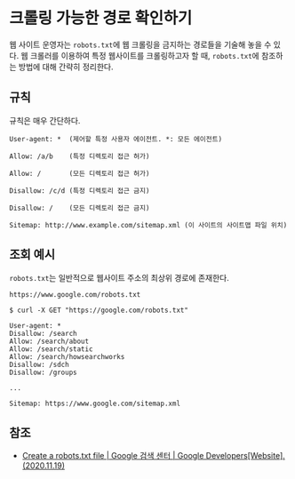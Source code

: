 # 크롤링 가능한 경로 확인하기

웹 사이트 운영자는 `robots.txt`에 웹 크롤링을 금지하는 경로들을 기술해 놓을 수 있다.  웹 크롤러를 이용하여 특정 웹사이트를 크롤링하고자 할 때, `robots.txt`에 참조하는 방법에 대해 간략히 정리한다.



## 규칙

규칙은 매우 간단하다.

```
User-agent: *  (제어할 특정 사용자 에이전트. *: 모든 에이전트)

Allow: /a/b    (특정 디렉토리 접근 허가)

Allow: /       (모든 디렉토리 접근 허가)

Disallow: /c/d (특정 디렉토리 접근 금지)

Disallow: /    (모든 디렉토리 접근 금지)

Sitemap: http://www.example.com/sitemap.xml (이 사이트의 사이트맵 파일 위치)
```



## 조회 예시

`robots.txt`는 일반적으로 웹사이트 주소의 최상위 경로에 존재한다.

```shell
https://www.google.com/robots.txt
```



```shell
$ curl -X GET "https://google.com/robots.txt"

User-agent: *
Disallow: /search
Allow: /search/about
Allow: /search/static
Allow: /search/howsearchworks
Disallow: /sdch
Disallow: /groups

...

Sitemap: https://www.google.com/sitemap.xml
```



## 참조

- [Create a robots.txt file  | Google 검색 센터  | Google Developers[Website]. (2020.11.19)](https://developers.google.com/search/docs/advanced/robots/create-robots-txt?hl=ko)


